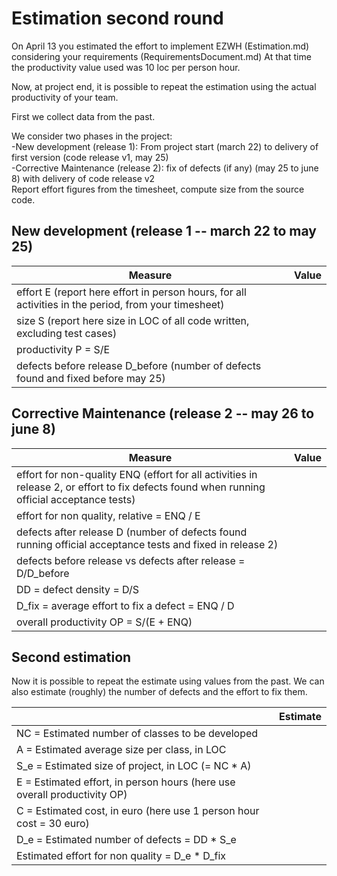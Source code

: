 # Estimation second round

On April 13 you estimated the effort to implement EZWH (Estimation.md) considering your requirements (RequirementsDocument.md)
At that time the productivity value used was 10 loc per person hour.   

Now, at project end, it is possible to repeat the 
estimation using the actual productivity of your team.


First we collect data from the past.   

We consider two phases in the project: <br>
-New development (release 1): From project start (march 22) to delivery of first version (code release v1, may 25) <br>
-Corrective Maintenance (release 2): fix of defects (if any)  (may 25 to june 8) with delivery of code release v2  <br>
Report effort figures from the timesheet, compute size from the source code.

## New development (release 1  -- march 22 to may 25)
| Measure| Value |
|---|---|
|effort E (report here effort in person hours, for all activities in the period, from your timesheet)  ||
|size S (report here size in LOC of all code written, excluding test cases)  ||
|productivity P = S/E ||
|defects before release D_before (number of defects found and fixed before may 25) ||



## Corrective Maintenance (release 2 -- may 26 to june 8)

| Measure | Value|
|---|---|
| effort for non-quality ENQ (effort for all activities in release 2, or effort to fix defects found when running official acceptance tests) ||
| effort for non quality, relative = ENQ / E ||
|defects after release D (number of defects found running official acceptance tests and  fixed in release 2) ||
| defects before release vs defects after release = D/D_before ||
|DD = defect density = D/S||
|D_fix = average effort to fix a defect = ENQ / D ||
|overall productivity OP = S/(E + ENQ)||

## Second estimation

Now it is possible to repeat the estimate using values from the past. We can also estimate (roughly) the number of defects and the effort to fix them.

|             | Estimate                        |             
| ----------- | ------------------------------- |  
| NC =  Estimated number of classes to be developed                 |                         |             
|  A = Estimated average size per class, in LOC                     |                            | 
| S_e = Estimated size of project, in LOC (= NC * A)                  |                                |
| E = Estimated effort, in person hours (here use overall productivity OP)  |                                  |   
| C = Estimated cost, in euro (here use 1 person hour cost = 30 euro)                   |         | 
| D_e = Estimated number of defects = DD * S_e||
| Estimated effort for non quality = D_e * D_fix ||
